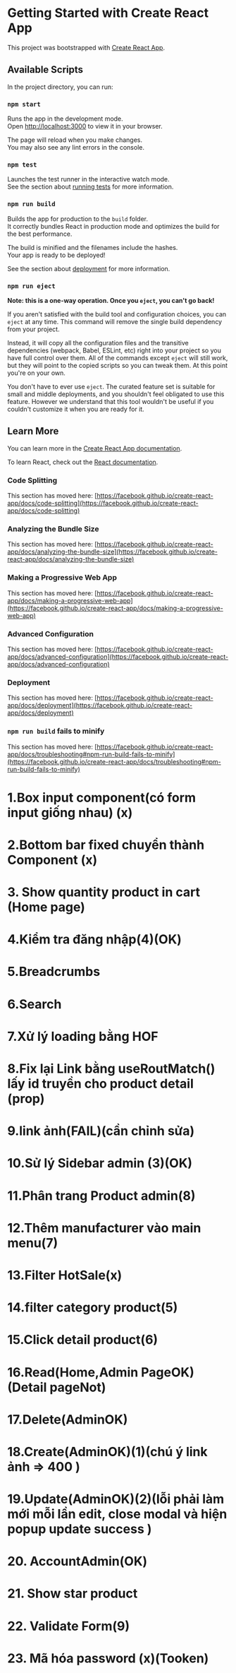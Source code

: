 # Getting Started with Create React App

This project was bootstrapped with [Create React App](https://github.com/facebook/create-react-app).

## Available Scripts

In the project directory, you can run:

### `npm start`

Runs the app in the development mode.\
Open [http://localhost:3000](http://localhost:3000) to view it in your browser.

The page will reload when you make changes.\
You may also see any lint errors in the console.

### `npm test`

Launches the test runner in the interactive watch mode.\
See the section about [running tests](https://facebook.github.io/create-react-app/docs/running-tests) for more information.

### `npm run build`

Builds the app for production to the `build` folder.\
It correctly bundles React in production mode and optimizes the build for the best performance.

The build is minified and the filenames include the hashes.\
Your app is ready to be deployed!

See the section about [deployment](https://facebook.github.io/create-react-app/docs/deployment) for more information.

### `npm run eject`

**Note: this is a one-way operation. Once you `eject`, you can't go back!**

If you aren't satisfied with the build tool and configuration choices, you can `eject` at any time. This command will remove the single build dependency from your project.

Instead, it will copy all the configuration files and the transitive dependencies (webpack, Babel, ESLint, etc) right into your project so you have full control over them. All of the commands except `eject` will still work, but they will point to the copied scripts so you can tweak them. At this point you're on your own.

You don't have to ever use `eject`. The curated feature set is suitable for small and middle deployments, and you shouldn't feel obligated to use this feature. However we understand that this tool wouldn't be useful if you couldn't customize it when you are ready for it.

## Learn More

You can learn more in the [Create React App documentation](https://facebook.github.io/create-react-app/docs/getting-started).

To learn React, check out the [React documentation](https://reactjs.org/).

### Code Splitting

This section has moved here: [https://facebook.github.io/create-react-app/docs/code-splitting](https://facebook.github.io/create-react-app/docs/code-splitting)

### Analyzing the Bundle Size

This section has moved here: [https://facebook.github.io/create-react-app/docs/analyzing-the-bundle-size](https://facebook.github.io/create-react-app/docs/analyzing-the-bundle-size)

### Making a Progressive Web App

This section has moved here: [https://facebook.github.io/create-react-app/docs/making-a-progressive-web-app](https://facebook.github.io/create-react-app/docs/making-a-progressive-web-app)

### Advanced Configuration

This section has moved here: [https://facebook.github.io/create-react-app/docs/advanced-configuration](https://facebook.github.io/create-react-app/docs/advanced-configuration)

### Deployment

This section has moved here: [https://facebook.github.io/create-react-app/docs/deployment](https://facebook.github.io/create-react-app/docs/deployment)

### `npm run build` fails to minify

This section has moved here: [https://facebook.github.io/create-react-app/docs/troubleshooting#npm-run-build-fails-to-minify](https://facebook.github.io/create-react-app/docs/troubleshooting#npm-run-build-fails-to-minify)

# 1.Box input component(có form input giống nhau) (x)

# 2.Bottom bar fixed chuyển thành Component (x)

# 3. Show quantity product in cart (Home page)

# 4.Kiểm tra đăng nhập(**4**)(**OK**)

# 5.Breadcrumbs

# 6.Search

# 7.Xử lý loading bằng HOF

# 8.Fix lại Link bằng useRoutMatch() lấy id truyền cho product detail (prop)

# 9.link ảnh(**FAIL**)(cần chỉnh sửa)

# 10.Sử lý Sidebar admin (**3**)(**OK**)

# 11.Phân trang Product admin(**8**)

# 12.Thêm manufacturer vào main menu(**7**)

# 13.Filter HotSale(x)

# 14.filter category product(**5**)

# 15.Click detail product(**6**)

# 16.Read(Home,Admin Page**OK**)(Detail page**Not**)

# 17.Delete(Admin**OK**)

# 18.Create(Admin**OK**)(**1**)(chú ý link ảnh => 400 )

# 19.Update(Admin**OK**)(**2**)(lỗi phải làm mới mỗi lần edit, close modal và hiện popup update success )

# 20. AccountAdmin(**OK**)

# 21. Show star product

# 22. Validate Form(**9**)

# 23. Mã hóa password (x)(Tooken)
